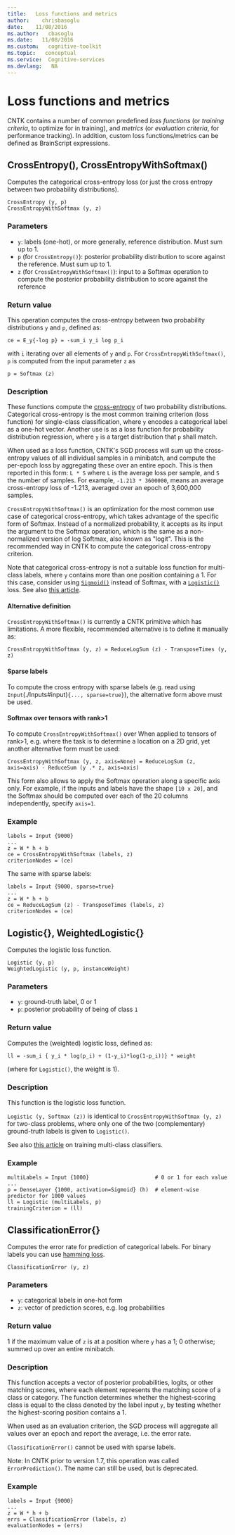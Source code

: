 ```yaml
---
title:   Loss functions and metrics
author:    chrisbasoglu
date:    11/08/2016
ms.author:   cbasoglu
ms.date:   11/08/2016
ms.custom:   cognitive-toolkit
ms.topic:   conceptual
ms.service:  Cognitive-services
ms.devlang:   NA
---
```


# Loss functions and metrics

CNTK contains a number of common predefined *loss functions* (or *training criteria*, to optimize for in training),
and *metrics* (or *evaluation criteria*, for performance tracking).
In addition, custom loss functions/metrics
can be defined as BrainScript expressions.

## CrossEntropy(), CrossEntropyWithSoftmax()

Computes the categorical cross-entropy loss (or just the cross entropy between two probability distributions).

    CrossEntropy (y, p)
    CrossEntropyWithSoftmax (y, z)

### Parameters

* `y`: labels (one-hot), or more generally, reference distribution. Must sum up to 1.
* `p` (for `CrossEntropy()`): posterior probability distribution to score against the reference. Must sum up to 1.
* `z` (for `CrossEntropyWithSoftmax()`): input to a Softmax operation to compute the posterior probability distribution to score against the reference

### Return value

This operation computes the cross-entropy between two probability distributions
`y` and `p`, defined as:

    ce = E_y{-log p} = -sum_i y_i log p_i

with `i` iterating over all elements of `y` and `p`. For `CrossEntropyWithSoftmax()`, `p` is computed from the input parameter `z` as

    p = Softmax (z)

### Description

These functions compute the [cross-entropy](https://en.wikipedia.org/wiki/Cross_entropy) of two probability distributions. Categorical cross-entropy is the most common
training criterion (loss function) for single-class classification,
where `y` encodes a categorical label as a one-hot vector.
Another use is as a loss function for probability distribution regression, where `y` is a target distribution
that `p` shall match.

When used as a loss function, CNTK's SGD process will sum up the cross-entropy values
of all individual samples in a minibatch, and compute the per-epoch loss
by aggregating these over an entire epoch.
This is then reported in this form: `L * S` where `L` is the average loss per sample,
and `S` the number of samples. For example, `-1.213 * 3600000`, means an average cross-entropy
loss of -1.213, averaged over an epoch of 3,600,000 samples.

`CrossEntropyWithSoftmax()` is an optimization for the most common
use case of categorical cross-entropy, which takes advantage of the specific form of Softmax.
Instead of a normalized probability, it accepts as its input the argument to the Softmax operation,
which is the same as a non-normalized version of log Softmax, also known as "logit".
This is the recommended way in CNTK to compute the categorical  cross-entropy criterion.

Note that categorical cross-entropy is not a suitable loss function for multi-class labels,
where `y` contains more than one position containing a 1.
For this case, consider using [`Sigmoid()`](./BrainScript-Activation-Functions.md) instead of Softmax,
with a [`Logistic()`](#logistic-weightedlogistic) loss.
See also [this article](./How-do-I-Train-Models-in-BrainScript.md#train-a-multilabel-classifier).

#### Alternative definition
`CrossEntropyWithSoftmax()` is currently a CNTK primitive which has limitations.
A more flexible, recommended alternative is to define it manually as:

    CrossEntropyWithSoftmax (y, z) = ReduceLogSum (z) - TransposeTimes (y, z)

#### Sparse labels
To compute the cross entropy with sparse labels (e.g. read using `Input`(./Inputs#input)`{..., sparse=true}`),
the alternative form above must be used.

#### Softmax over tensors with rank>1
To compute `CrossEntropyWithSoftmax()` over When applied to tensors of rank>1, e.g. where the task is to determine a location on a 2D grid, yet another alternative form must be used:

    CrossEntropyWithSoftmax (y, z, axis=None) = ReduceLogSum (z, axis=axis) - ReduceSum (y .* z, axis=axis)

This form also allows to apply the Softmax operation along a specific axis only.
For example, if the inputs and labels have the shape `[10 x 20]`, and the Softmax should be computed
over each of the 20 columns independently, specify `axis=1`.

### Example

    labels = Input {9000}
    ...
    z = W * h + b
    ce = CrossEntropyWithSoftmax (labels, z)
    criterionNodes = (ce)

The same with sparse labels:

    labels = Input {9000, sparse=true}
    ...
    z = W * h + b
    ce = ReduceLogSum (z) - TransposeTimes (labels, z)
    criterionNodes = (ce)

## Logistic{}, WeightedLogistic{}

Computes the logistic loss function.

    Logistic (y, p)
    WeightedLogistic (y, p, instanceWeight)

### Parameters

* `y`: ground-truth label, 0 or 1
* `p`: posterior probability of being of class `1`

### Return value

Computes the (weighted) logistic loss, defined as:

    ll = -sum_i { y_i * log(p_i) + (1-y_i)*log(1-p_i))} * weight 

(where for `Logistic()`, the weight is 1).

### Description

This function is the logistic loss function.

`Logistic (y, Softmax (z))` is identical to `CrossEntropyWithSoftmax (y, z)`
for two-class problems,
where only one of the two (complementary) ground-truth labels is given to `Logistic()`.

See also [this article](./How-do-I-Train-Models-in-BrainScript.md#train-a-multilabel-classifier) on training multi-class classifiers.

### Example

    multiLabels = Input {1000}                     # 0 or 1 for each value
    ...
    p = DenseLayer {1000, activation=Sigmoid} (h)  # element-wise predictor for 1000 values
    ll = Logistic (multiLabels, p)
    trainingCriterion = (ll)

## ClassificationError{}

Computes the error rate for prediction of categorical labels. For binary labels you can use [hamming loss](./How-do-I-Train-Models-in-BrainScript.md#train-a-multilabel-classifier).

    ClassificationError (y, z)

### Parameters

* `y`: categorical labels in one-hot form
* `z`: vector of prediction scores, e.g. log probabilities

### Return value

1 if the maximum value of `z` is at a position where `y` has a 1; 0 otherwise; summed up over an entire minibatch.

### Description

This function accepts a vector of posterior probabilities, logits, or other matching scores,
where each element represents the matching score of a class or category.
The function determines whether the highest-scoring class is equal to the class
denoted by the label input `y`, by testing whether the highest-scoring position contains a 1.

When used as an evaluation criterion, the SGD process will aggregate all values over an epoch
and report the average, i.e. the error rate.

`ClassificationError()` cannot be used with sparse labels.

Note: In CNTK prior to version 1.7, this operation was called `ErrorPrediction()`.
The name can still be used, but is deprecated.

### Example

    labels = Input {9000}
    ...
    z = W * h + b
    errs = ClassificationError (labels, z)
    evaluationNodes = (errs)
